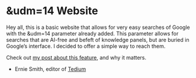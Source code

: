 # &udm=14 Website

Hey all, this is a basic website that allows for very easy searches of Google with the &udm=14 parameter already added. This parameter allows for searches that are AI-free and befeft of knowledge panels, but are buried in Google’s interface. I decided to offer a simple way to reach them.

Check out [my post about this feature](https://tedium.co/2024/05/17/google-web-search-make-default/), and why it matters.

- Ernie Smith, editor of [Tedium](https://tedium.co)